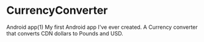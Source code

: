 # CurrencyConverter
Android app(1) My first Android app I've ever created. A Currency converter that converts CDN dollars to Pounds and USD. 
